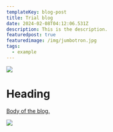 ```yaml
---
templateKey: blog-post
title: Trial blog
date: 2024-02-08T04:12:06.531Z
description: This is the description.
featuredpost: true
featuredimage: /img/jumbotron.jpg
tags:
  - example
---
```

![](/img/blog-index.jpg)

# H﻿eading

[B﻿ody of the blog.](opsnetic.com)

![](/img/flavor_wheel.jpg)
